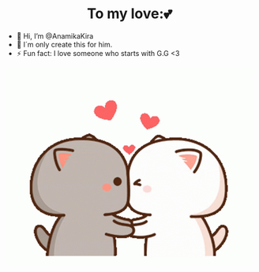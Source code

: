 <h1 align=center>To my love:💕</h1>

- 👋 Hi, I’m @AnamikaKira
- 💞️ I´m only create this for him.
- ⚡ Fun fact: I love someone who starts with G.G <3

<div align=center>
  <img src= https://github.com/AnamikaKira/MyLove/blob/main/love.gif>
</div>
